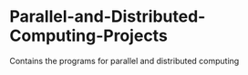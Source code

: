 # Parallel-and-Distributed-Computing-Projects
Contains the programs for parallel and distributed computing
